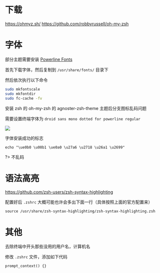 # 下载

https://ohmyz.sh/
https://github.com/robbyrussell/oh-my-zsh

# 字体

部分主题需要安装 [Powerline Fonts ](https://github.com/powerline/fonts)

首先下载字体，然后复制到 `/usr/share/fonts/` 目录下

然后依次执行以下命令

``` bash
sudo mkfontscale
sudo mkfontdir
sudo fc-cache -fv
```

安装 zsh 的 oh-my-zsh 的 agnoster-zsh-theme 主题后分支图标乱码问题

需要设置终端字体为 `droid sans mono dotted for powerline regular`

![](http://os6ycxx7w.bkt.clouddn.com/images/d0908542-62ca-4d21-be21-95574bccc6ab.png)

字体安装成功的标志

``` shell
echo "\ue0b0 \u00b1 \ue0a0 \u27a6 \u2718 \u26a1 \u2699"
```

?> 不乱码

# 语法高亮

https://github.com/zsh-users/zsh-syntax-highlighting

配置好后 `.zshrc` 大概可能也许会多出下面一行（具体按照上面的官方配置来）

``` shell
source /usr/share/zsh-syntax-highlighting/zsh-syntax-highlighting.zsh
```

# 其他

去除终端中开头那些没用的用户名，计算机名

修改 `.zshrc` 文件，添加如下代码

``` shell
prompt_context() {}
```